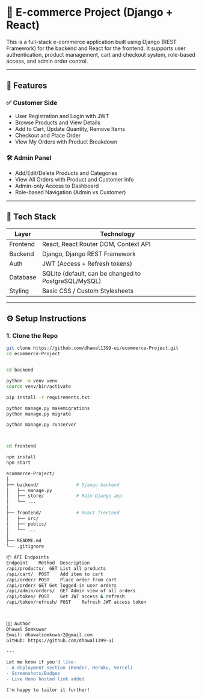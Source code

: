 # 🛒 E-commerce Project (Django + React)

This is a full-stack e-commerce application built using Django (REST Framework) for the backend and React for the frontend. It supports user authentication, product management, cart and checkout system, role-based access, and admin order control.

---

## 🚀 Features

### ✅ Customer Side
- User Registration and Login with JWT
- Browse Products and View Details
- Add to Cart, Update Quantity, Remove Items
- Checkout and Place Order
- View My Orders with Product Breakdown

### 🛠 Admin Panel
- Add/Edit/Delete Products and Categories
- View All Orders with Product and Customer Info
- Admin-only Access to Dashboard
- Role-based Navigation (Admin vs Customer)

---

## 🧱 Tech Stack

| Layer      | Technology                        |
|------------|------------------------------------|
| Frontend   | React, React Router DOM, Context API |
| Backend    | Django, Django REST Framework      |
| Auth       | JWT (Access + Refresh tokens)      |
| Database   | SQLite (default, can be changed to PostgreSQL/MySQL) |
| Styling    | Basic CSS / Custom Stylesheets     |

---

## ⚙️ Setup Instructions

### 1. Clone the Repo

```bash
git clone https://github.com/dhawal1399-ui/ecommerce-Project.git
cd ecommerce-Project


cd backend   

python -m venv venv
source venv/bin/activate   

pip install -r requirements.txt

python manage.py makemigrations
python manage.py migrate

python manage.py runserver



cd frontend  

npm install
npm start

ecommerce-Project/
│
├── backend/              # Django backend
│   ├── manage.py
│   ├── store/            # Main Django app
│   └── ...
│
├── frontend/             # React frontend
│   ├── src/
│   ├── public/
│   └── ...
│
├── README.md
└── .gitignore

📦 API Endpoints
Endpoint	Method	Description
/api/products/	GET	List all products
/api/cart/	POST	Add item to cart
/api/order/	POST	Place order from cart
/api/order/	GET	Get logged-in user orders
/api/admin/orders/	GET	Admin view of all orders
/api/token/	POST	Get JWT access & refresh
/api/token/refresh/	POST	Refresh JWT access token



🧑‍💼 Author
Dhawal Somkuwar
Email: dhawalsomkuwar2@gmail.com
GitHub: https://github.com/dhawal1399-ui

---

Let me know if you'd like:
- A deployment section (Render, Heroku, Vercel)
- Screenshots/Badges
- Live demo hosted link added

I'm happy to tailor it further!
